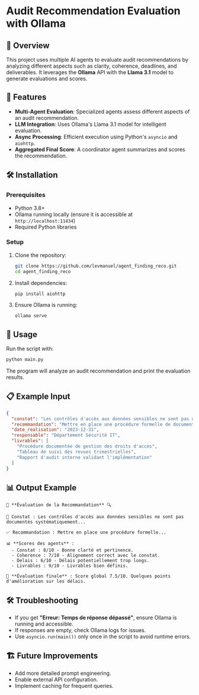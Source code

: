 # Audit Recommendation Evaluation with Ollama

## 📌 Overview
This project uses multiple AI agents to evaluate audit recommendations by analyzing different aspects such as clarity, coherence, deadlines, and deliverables. It leverages the **Ollama** API with the **Llama 3.1** model to generate evaluations and scores.

## 🚀 Features
- **Multi-Agent Evaluation**: Specialized agents assess different aspects of an audit recommendation.
- **LLM Integration**: Uses Ollama's Llama 3.1 model for intelligent evaluation.
- **Async Processing**: Efficient execution using Python's `asyncio` and `aiohttp`.
- **Aggregated Final Score**: A coordinator agent summarizes and scores the recommendation.

## 🛠 Installation
### Prerequisites
- Python 3.8+
- Ollama running locally (ensure it is accessible at `http://localhost:11434`)
- Required Python libraries

### Setup
1. Clone the repository:
   ```bash
   git clone https://github.com/levmanuel/agent_finding_reco.git
   cd agent_finding_reco
   ```
2. Install dependencies:
   ```bash
   pip install aiohttp
   ```
3. Ensure Ollama is running:
   ```bash
   ollama serve
   ```

## 🏃 Usage
Run the script with:
```bash
python main.py
```
The program will analyze an audit recommendation and print the evaluation results.

## 📋 Example Input
```json
{
  "constat": "Les contrôles d'accès aux données sensibles ne sont pas documentés systématiquement, ce qui pourrait conduire à des accès non autorisés.",
  "recommandation": "Mettre en place une procédure formelle de documentation et de revue périodique des droits d'accès aux données sensibles.",
  "date_realisation": "2023-12-31",
  "responsable": "Département Sécurité IT",
  "livrables": [
    "Procédure documentée de gestion des droits d'accès",
    "Tableau de suivi des revues trimestrielles",
    "Rapport d'audit interne validant l'implémentation"
  ]
}
```

## 📊 Output Example
```
🔎 **Évaluation de la Recommandation** 🔍

📌 Constat : Les contrôles d'accès aux données sensibles ne sont pas documentés systématiquement...

✅ Recommandation : Mettre en place une procédure formelle...

📊 **Scores des agents** :
  - Constat : 8/10 - Bonne clarté et pertinence.
  - Coherence : 7/10 - Alignement correct avec le constat.
  - Delais : 6/10 - Délais potentiellement trop longs.
  - Livrables : 9/10 - Livrables bien définis.

📢 **Évaluation finale** : Score global 7.5/10. Quelques points d'amélioration sur les délais.
```

## 🛠 Troubleshooting
- If you get **"Erreur: Temps de réponse dépassé"**, ensure Ollama is running and accessible.
- If responses are empty, check Ollama logs for issues.
- Use `asyncio.run(main())` only once in the script to avoid runtime errors.

## 🏗 Future Improvements
- Add more detailed prompt engineering.
- Enable external API configuration.
- Implement caching for frequent queries.
